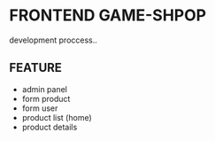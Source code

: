 # FRONTEND GAME-SHPOP

development proccess..

## FEATURE

- admin panel
- form product
- form user
- product list (home)
- product details
